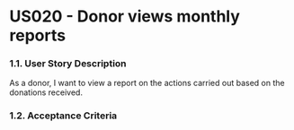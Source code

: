 # US020 - Donor views monthly reports

### 1.1. User Story Description
As a donor, I want to view a report on the actions carried out based on the donations received.

### 1.2. Acceptance Criteria


